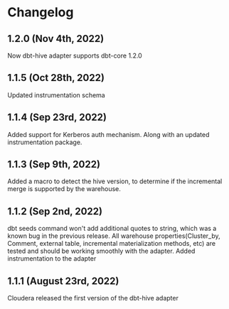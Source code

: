 # Changelog

## 1.2.0 (Nov 4th, 2022)
Now dbt-hive adapter supports dbt-core 1.2.0

## 1.1.5 (Oct 28th, 2022)
Updated instrumentation schema

## 1.1.4 (Sep 23rd, 2022)
Added support for Kerberos auth mechanism. Along with an updated instrumentation package.

## 1.1.3 (Sep 9th, 2022)
Added a macro to detect the hive version, to determine if the incremental merge is supported by the warehouse.

## 1.1.2 (Sep 2nd, 2022)
dbt seeds command won't add additional quotes to string, which was a known bug in the previous release. All warehouse properties(Cluster_by, Comment, external table, incremental materialization methods, etc) are tested and should be working smoothly with the adapter. Added instrumentation to the adapter

## 1.1.1 (August 23rd, 2022)  
Cloudera released the first version of the dbt-hive adapter
